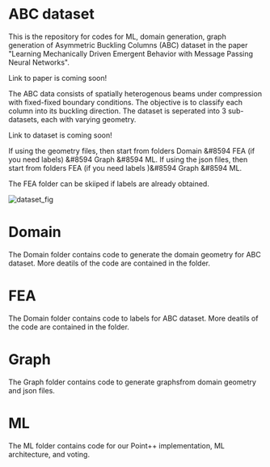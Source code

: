 # ABC dataset
This is the repository for codes for ML, domain generation, graph generation of Asymmetric Buckling Columns (ABC) dataset in the paper "Learning Mechanically Driven Emergent Behavior with Message Passing Neural Networks". 

Link to paper is coming soon!

The ABC data consists of spatially heterogenous beams under compression with fixed-fixed boundary conditions. The objective is to classify each column into its buckling direction. The dataset is seperated into 3 sub-datasets, each with varying geometry. 

Link to dataset is coming soon!

If using the geometry files, then start from folders Domain &#8594 FEA (if you need labels) &#8594 Graph &#8594 ML.
If using the json files, then start from folders FEA (if you need labels )&#8594 Graph &#8594 ML.

The FEA folder can be skiiped if labels are already obtained. 

![dataset_fig](https://user-images.githubusercontent.com/89213088/150606555-056172a1-1d02-45f6-9191-ae99596bb81c.png)

# Domain
The Domain folder contains code to generate the domain geometry for ABC dataset. More deatils of the code are contained in the folder.

# FEA
The Domain folder contains code to labels for ABC dataset. More deatils of the code are contained in the folder.

# Graph
The Graph folder contains code to generate graphsfrom domain geometry and json files. 

# ML
The ML folder contains code for our  Point++ implementation, ML architecture, and voting.
